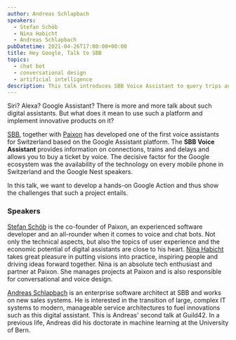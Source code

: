 ```yaml
---
author: Andreas Schlapbach
speakers:
  - Stefan Schöb
  - Nina Habicht
  - Andreas Schlapbach
pubDatetime: 2021-04-26T17:00:00+00:00
title: Hey Google, Talk to SBB
topics:
  - chat bot
  - conversational design
  - artificial intelligence
description: This talk introduces SBB Voice Assistant to query trips and buy tickets build together with Paixon.
---
```


Siri? Alexa? Google Assistant? There is more and more talk about such digital assistants. But what does it mean to use such a platform and implement innovative products on it?

[SBB](https://www.sbb.ch/en), together with [Paixon](https://www.paixon.ch) has developed one of the first voice assistants for Switzerland based on the Google Assistant platform. The **SBB Voice Assistant** provides information on connections, trains and delays and allows you to buy a ticket by voice. The decisive factor for the Google ecosystem was the availability of the technology on every mobile phone in Switzerland and the Google Nest speakers.

In this talk, we want to develop a hands-on Google Action and thus show the challenges that such a project entails.

### Speakers

[Stefan Schöb](https://www.linkedin.com/in/stefanschoeb/) is the co-founder of Paixon, an experienced software developer and an all-rounder when it comes to voice and chat bots. Not only the technical aspects, but also the topics of user experience and the economic potential of digital assistants are close to his heart. [Nina Habicht](https://www.linkedin.com/in/nina-habicht) takes great pleasure in putting visions into practice, inspiring people and driving ideas forward together. Nina is an absolute tech enthusiast and partner at Paixon. She manages projects at Paixon and is also responsible for conversational and voice design.

[Andreas Schlapbach](https://www.linkedin.com/in/andreas-schlapbach/) is an enterprise software architect at SBB and works on new sales systems. He is interested in the transition of large, complex IT systems to modern, manageable service architectures to fuel innovations such as this digital assistant. This is Andreas' second talk at Guild42. In a previous life, Andreas did his doctorate in machine learning at the University of Bern.
